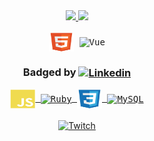 <div align="center">
  <a href="https://github.com/WildCLown">
    <img height="180em" src="https://github-readme-stats.vercel.app/api?username=WildCLown&show_icons=true&theme=algolia&include_all_commits=true&count_private=true"/>
    <img height="180em" src="https://github-readme-stats.vercel.app/api/top-langs/?username=WildCLown&layout=compact&langs_count=7&theme=algolia"/>
  </a>
</div>
<div style="display: inline_block" align="center" alt="Non-Badged"><br>
  <kbd>
    <img align="center" alt="HTML" height="30" width="40" src="https://raw.githubusercontent.com/devicons/devicon/master/icons/html5/html5-original.svg">
  </kbd>
  <kbd>
    <img align="center" alt="Vue" height="30" width="40" src="https://cdn.jsdelivr.net/gh/devicons/devicon/icons/vuejs/vuejs-original.svg">
  </kbd>
</div>
<div style="display: inline_block" align="center" alt="Badged">
  <h3><label>Badged by </label>
    <a href="https://www.linkedin.com/in/gabrielteixeirasoares/">
      <img align="center" alt="Linkedin" src="https://img.shields.io/badge/LinkedIn-0077B5?style=for-the-badge&logo=linkedin&logoColor=white">
    </a>
  </h3>
  <a href="https://www.linkedin.com/in/gabrielteixeirasoares/details/skills/">
    <kbd>
      <img align="center" alt="Js" height="30" width="40" src="https://raw.githubusercontent.com/devicons/devicon/master/icons/javascript/javascript-plain.svg">
    </kbd>
    <kbd>
      <img align="center" alt="Ruby" height="30" width="40" src="https://cdn.jsdelivr.net/gh/devicons/devicon/icons/ruby/ruby-plain.svg">
    </kbd>
    <kbd>
      <img align="center" alt="CSS" height="30" width="40" src="https://raw.githubusercontent.com/devicons/devicon/master/icons/css3/css3-original.svg">
    </kbd>
    <kbd>
      <img align="center" alt="MySQL" height="30" width="40" src="https://cdn.jsdelivr.net/gh/devicons/devicon/icons/mysql/mysql-original.svg">
    </kbd>
  </a>
</div>
<div style="display: inline_block" align="center"><br>
  <a href="https://twitch.tv/wildclownbr">
    <img align="center" alt="Twitch" src="https://img.shields.io/badge/Twitch-9146FF?style=for-the-badge&logo=twitch&logoColor=white">
  </a>
</div>

